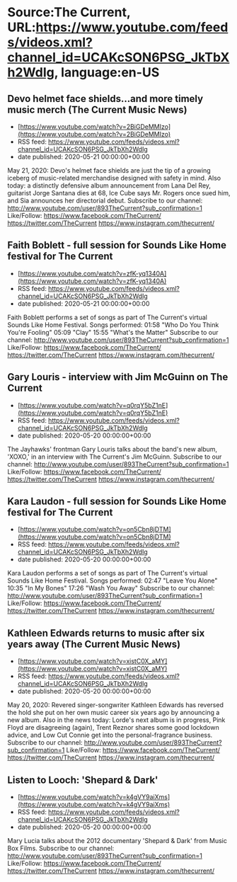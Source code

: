 # Source:The Current, URL:https://www.youtube.com/feeds/videos.xml?channel_id=UCAKcSON6PSG_JkTbXh2WdIg, language:en-US

## Devo helmet face shields...and more timely music merch (The Current Music News)
 - [https://www.youtube.com/watch?v=2BiGDeMMIzo](https://www.youtube.com/watch?v=2BiGDeMMIzo)
 - RSS feed: https://www.youtube.com/feeds/videos.xml?channel_id=UCAKcSON6PSG_JkTbXh2WdIg
 - date published: 2020-05-21 00:00:00+00:00

May 21, 2020: Devo's helmet face shields are just the tip of a growing iceberg of music-related merchandise designed with safety in mind. Also today: a distinctly defensive album announcement from Lana Del Rey, guitarist Jorge Santana dies at 68, Ice Cube says Mr. Rogers once sued him, and Sia announces her directorial debut.
Subscribe to our channel:
http://www.youtube.com/user/893TheCurrent?sub_confirmation=1
Like/Follow:
https://www.facebook.com/TheCurrent/
https://twitter.com/TheCurrent
https://www.instagram.com/thecurrent/

## Faith Boblett - full session for Sounds Like Home festival for The Current
 - [https://www.youtube.com/watch?v=zfK-yq1340A](https://www.youtube.com/watch?v=zfK-yq1340A)
 - RSS feed: https://www.youtube.com/feeds/videos.xml?channel_id=UCAKcSON6PSG_JkTbXh2WdIg
 - date published: 2020-05-21 00:00:00+00:00

Faith Boblett performs a set of songs as part of The Current's virtual Sounds Like Home Festival.
Songs performed:
01:58 "Who Do You Think You're Fooling"
05:09 "Clay"
15:55 "What's the Matter"
Subscribe to our channel:
http://www.youtube.com/user/893TheCurrent?sub_confirmation=1
Like/Follow:
https://www.facebook.com/TheCurrent/
https://twitter.com/TheCurrent
https://www.instagram.com/thecurrent/

## Gary Louris - interview with Jim McGuinn on The Current
 - [https://www.youtube.com/watch?v=q0rqY5bZ1nE](https://www.youtube.com/watch?v=q0rqY5bZ1nE)
 - RSS feed: https://www.youtube.com/feeds/videos.xml?channel_id=UCAKcSON6PSG_JkTbXh2WdIg
 - date published: 2020-05-20 00:00:00+00:00

The Jayhawks' frontman Gary Louris talks about the band's new album, 'XOXO,' in an interview with The Current's Jim McGuinn.
Subscribe to our channel:
http://www.youtube.com/user/893TheCurrent?sub_confirmation=1
Like/Follow:
https://www.facebook.com/TheCurrent/
https://twitter.com/TheCurrent
https://www.instagram.com/thecurrent/

## Kara Laudon - full session for Sounds Like Home festival for The Current
 - [https://www.youtube.com/watch?v=on5Cbn8jDTM](https://www.youtube.com/watch?v=on5Cbn8jDTM)
 - RSS feed: https://www.youtube.com/feeds/videos.xml?channel_id=UCAKcSON6PSG_JkTbXh2WdIg
 - date published: 2020-05-20 00:00:00+00:00

Kara Laudon performs a set of songs as part of The Current's virtual Sounds Like Home Festival.
Songs performed:
02:47 "Leave You Alone"
10:35 "In My Bones"
17:26 "Wash You Away"
Subscribe to our channel:
http://www.youtube.com/user/893TheCurrent?sub_confirmation=1
Like/Follow:
https://www.facebook.com/TheCurrent/
https://twitter.com/TheCurrent
https://www.instagram.com/thecurrent/

## Kathleen Edwards returns to music after six years away (The Current Music News)
 - [https://www.youtube.com/watch?v=xistC0X_aMY](https://www.youtube.com/watch?v=xistC0X_aMY)
 - RSS feed: https://www.youtube.com/feeds/videos.xml?channel_id=UCAKcSON6PSG_JkTbXh2WdIg
 - date published: 2020-05-20 00:00:00+00:00

May 20, 2020: Revered singer-songwriter Kathleen Edwards has reversed the hold she put on her own music career six years ago by announcing a new album. Also in the news today: Lorde's next album is in progress, Pink Floyd are disagreeing (again), Trent Reznor shares some good lockdown advice, and Low Cut Connie get into the personal-fragrance business.
Subscribe to our channel:
http://www.youtube.com/user/893TheCurrent?sub_confirmation=1
Like/Follow:
https://www.facebook.com/TheCurrent/
https://twitter.com/TheCurrent
https://www.instagram.com/thecurrent/

## Listen to Looch: 'Shepard & Dark'
 - [https://www.youtube.com/watch?v=k4gVY9aiXms](https://www.youtube.com/watch?v=k4gVY9aiXms)
 - RSS feed: https://www.youtube.com/feeds/videos.xml?channel_id=UCAKcSON6PSG_JkTbXh2WdIg
 - date published: 2020-05-20 00:00:00+00:00

Mary Lucia talks about the 2012 documentary 'Shepard & Dark' from Music Box Films.
Subscribe to our channel:
http://www.youtube.com/user/893TheCurrent?sub_confirmation=1
Like/Follow:
https://www.facebook.com/TheCurrent/
https://twitter.com/TheCurrent
https://www.instagram.com/thecurrent/

